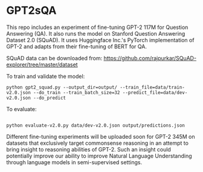 # GPT2sQA

This repo includes an experiment of fine-tuning GPT-2 117M for Question Answering (QA). It also runs the model on Stanford Question Answering Dataset 2.0 (SQuAD). It uses Huggingface Inc.'s PyTorch implementation of GPT-2 and adapts from their fine-tuning of BERT for QA. 

SQuAD data can be downloaded from: https://github.com/rajpurkar/SQuAD-explorer/tree/master/dataset


To train and validate the model: 

```
python gpt2_squad.py --output_dir=output/ --train_file=data/train-v2.0.json --do_train --train_batch_size=32 --predict_file=data/dev-v2.0.json --do_predict

```

To evaluate: 

```

python evaluate-v2.0.py data/dev-v2.0.json output/predictions.json

```


Different fine-tuning experiments will be uploaded soon for GPT-2 345M on datasets that exclusively target commonsense reasoning in an attempt to bring insight to reasoning abilities of GPT-2. Such an insight could potentially improve our ability to improve Natural Language Understanding through language models in semi-supervised settings. 
